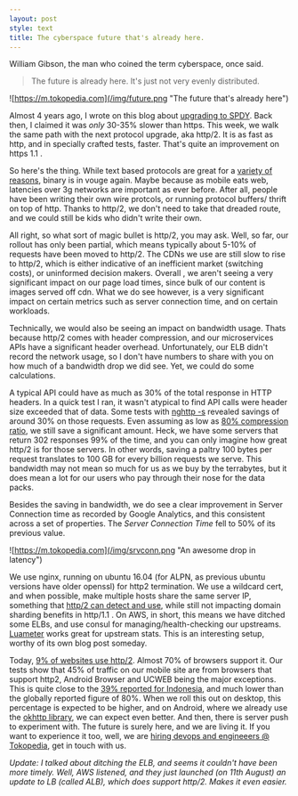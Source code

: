 ```yaml
---
layout: post
style: text
title: The cyberspace future that's already here.
---
```


William Gibson, the man who coined the term cyberspace, once said.

> The future is already here. It's just not very evenly distributed.

![https://m.tokopedia.com](/img/future.png "The future that's already here")

Almost 4 years ago, I wrote on this blog about [upgrading to SPDY](/2012/07/09/spdy-web/). Back then, I claimed it was *only* 30-35% slower than https. This week, we walk the same path with the next protocol upgrade, aka http/2. It is as fast as http, and in specially crafted tests, faster. That's quite an improvement on https 1.1 .

So here's the thing. While text based protocols are great for a [variety of reasons](http://www.catb.org/esr/writings/taoup/html/ch05s01.html), binary is in vouge again. Maybe because as mobile eats web, latencies over 3g networks are important as ever before. After all, people have been writing their own wire protcols, or running protocol buffers/ thrift on top of http. Thanks to http/2, we don't need to take that dreaded route, and we could still be kids who didn't write their own.

All right, so what sort of magic bullet is http/2, you may ask. Well, so far, our rollout has only been partial, which means typically about 5-10% of requests have been moved to http/2. The CDNs we use are still slow to rise to http/2, which is either indicative of an inefficient market (switching costs), or uninformed decision makers. Overall , we aren't seeing a very significant impact on our page load times, since bulk of our content is images served off cdn. What we do see however, is a very significant impact on certain metrics such as server connection time, and on certain workloads.

Technically, we would also be seeing an impact on bandwidth usage. Thats because http/2 comes with header compression, and our microservices APIs have a significant header overhead. Unfortunately, our ELB didn't record the network usage, so I don't have numbers to share with you on how much of a bandwidth drop we did see. Yet, we could do some calculations.

A typical API could have as much as 30% of the total response in HTTP headers. In a quick test I ran, it wasn't atypical to find API calls were header size exceeded that of data. Some tests with [nghttp -s](nghttp2.org) revealed savings of around 30% on those requests. Even assuming as low as [80% compression ratio](https://github.com/http2jp/hpack-test-case/wiki/Compression-Ratio), we still save a significant amount. Heck, we have some servers that return 302 responses 99% of the time, and you can only imagine how great http/2 is for those servers. In other words, saving a paltry 100 bytes per request translates to 100 GB for every billion requests we serve. This bandwidth may not mean so much for us as we buy by the terrabytes, but it does mean a lot for our users who pay through their nose for the data packs.

Besides the saving in bandwidth, we do see a clear improvement in Server Connection time as recorded by Google Analytics, and this consistent across a set of properties. The *Server Connection Time* fell to 50% of its previous value.

![https://m.tokopedia.com](/img/srvconn.png "An awesome drop in latency")

We use nginx, running on ubuntu 16.04 (for ALPN, as previous ubuntu versions have older openssl) for http2 termination. We use a wildcard cert, and when possible, make multiple hosts share the same server IP, something that [http/2 can detect and use](https://www.nginx.com/blog/7-tips-for-faster-http2-performance/), while still not impacting domain sharding benefits in http/1.1 . On AWS, in short, this means we have ditched some ELBs, and use consul for managing/health-checking our upstreams. [Luameter](http://luameter.com) works great for upstream stats. This is an interesting setup, worthy of its own blog post someday. 

Today, [9% of websites use http/2](https://w3techs.com/technologies/details/ce-http2/all/all). Almost 70% of browsers support it. Our tests show that 45% of traffic on our mobile site are from browsers that support http2, Android Browser and UCWEB being the major exceptions. This is quite close to the [39% reported for Indonesia](http://caniuse.com/#search=http2), and much lower than the globally reported figure of 80%. When we roll this out on desktop, this percentage is expected to be higher, and on Android, where we already use the [okhttp library](http://square.github.io/okhttp/), we can expect even better. And then, there is server push to experiment with. The future is surely here, and we are living it. If you want to experience it too, well, we are [hiring devops and engineeers @ Tokopedia](https://www.tokopedia.com/careers/engineer/software-engineer), get in touch with us.

*Update: I talked about ditching the ELB, and seems it couldn't have been more timely. Well, AWS listened, and they just launched (on 11th August) an update to LB (called ALB), which does support http/2. Makes it even easier.*
